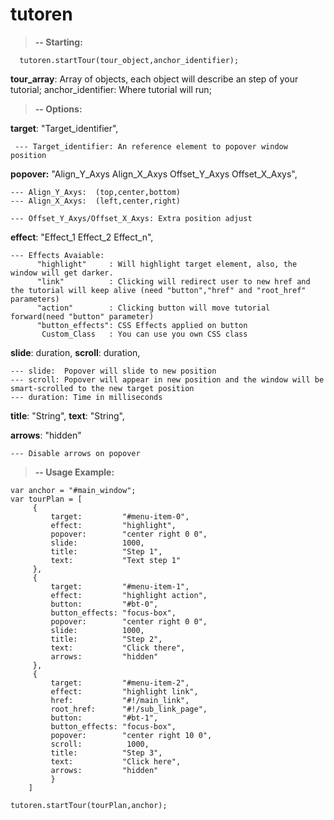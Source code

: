 # tutoren

> **-- Starting:**

	  
	  tutoren.startTour(tour_object,anchor_identifier);
  
  **tour_array**: Array of objects, each object will describe an step of your tutorial;
  anchor_identifier: Where tutorial will run;

> **-- Options:**

  **target**:         "Target_identifier",
   

     --- Target_identifier: An reference element to popover window position    
    
    
  **popover:**        "Align_Y_Axys Align_X_Axys Offset_Y_Axys Offset_X_Axys", 
  
    --- Align_Y_Axys:  (top,center,bottom)
    --- Align_X_Axys:  (left,center,right)
    
    --- Offset_Y_Axys/Offset_X_Axys: Extra position adjust
    
    
  **effect**:         "Effect_1 Effect_2 Effect_n",
  
    --- Effects Avaiable:
          "highlight"     : Will highlight target element, also, the window will get darker.
          "link"          : Clicking will redirect user to new href and the tutorial will keep alive (need "button","href" and "root_href" parameters)
          "action"        : Clicking button will move tutorial forward(need "button" parameter)
          "button_effects": CSS Effects applied on button
           Custom_Class   : You can use you own CSS class
           
    
  **slide**:          duration,
  **scroll**:         duration,
  
    --- slide:  Popover will slide to new position
    --- scroll: Popover will appear in new position and the window will be smart-scrolled to the new target position
    --- duration: Time in milliseconds
  
  **title**:          "String",
  **text**:           "String",
  
  **arrows**:         "hidden"
  
    --- Disable arrows on popover
    

> **-- Usage Example:**

    var anchor = "#main_window";
    var tourPlan = [
    	 {
    	     target:         "#menu-item-0",
    	     effect:         "highlight",
    	     popover:        "center right 0 0",
    	     slide:          1000,
    	     title:          "Step 1",
    	     text:           "Text step 1"
    	 },
    	 {
    	     target:         "#menu-item-1",
    	     effect:         "highlight action",
    	     button:         "#bt-0",
    	     button_effects: "focus-box", 
    	     popover:        "center right 0 0",
    	     slide:          1000,
    	     title:          "Step 2",
    	     text:           "Click there",
    	     arrows:         "hidden"
    	 },
    	 {
    	     target:         "#menu-item-2",
    	     effect:         "highlight link",
    	     href:           "#!/main_link",
    	     root_href:      "#!/sub_link_page",
    	     button:         "#bt-1",
    	     button_effects: "focus-box", 
    	     popover:        "center right 10 0",
    	     scroll:          1000,
    	     title:          "Step 3",
    	     text:           "Click here",
    	     arrows:         "hidden"
        	 }
        ]
            
    tutoren.startTour(tourPlan,anchor);  
       
